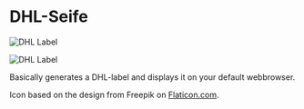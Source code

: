 # DHL-Seife
![DHL Label](https://i.imgur.com/5fqITYd.jpg)

![DHL Label](https://i.imgur.com/JASAwrc.jpg)

Basically generates a DHL-label and displays it on your default webbrowser.

Icon based on the design from Freepik on [Flaticon.com](https://www.flaticon.com/free-icon/pet-shampoo_877139#term=soap&page=1&position=3).
